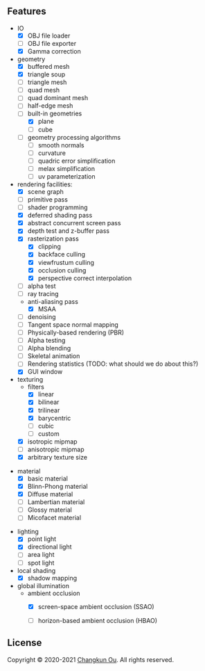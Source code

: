 ## Features

- IO
  + [x] OBJ file loader
  + [ ] OBJ file exporter
  + [x] Gamma correction
- geometry
  + [x] buffered mesh
  + [x] triangle soup
  + [ ] triangle mesh
  + [ ] quad mesh
  + [ ] quad dominant mesh
  + [ ] half-edge mesh
  + [ ] built-in geometries
    * [x] plane
    * [ ] cube
  + [ ] geometry processing algorithms
    * [ ] smooth normals
    * [ ] curvature
    * [ ] quadric error simplification
    * [ ] melax simplification
    * [ ] uv parameterization
- rendering facilities:
  + [x] scene graph
  + [ ] primitive pass
  + [ ] shader programming
  + [x] deferred shading pass
  + [x] abstract concurrent screen pass
  + [x] depth test and z-buffer pass
  + [x] rasterization pass
    * [x] clipping
    * [x] backface culling
    * [x] viewfrustum culling
    * [x] occlusion culling
    * [x] perspective correct interpolation
  + [ ] alpha test
  + [ ] ray tracing
  + anti-aliasing pass
    * [x] MSAA
  + [ ] denoising
  + [ ] Tangent space normal mapping
  + [ ] Physically-based rendering (PBR)
  + [ ] Alpha testing
  + [ ] Alpha blending
  + [ ] Skeletal animation
  + [ ] Rendering statistics (TODO: what should we do about this?)
  + [x] GUI window
- texturing
  + filters
    + [x] linear
    + [x] bilinear
    + [x] trilinear
    + [x] barycentric
    + [ ] cubic
    + [ ] custom
  + [x] isotropic mipmap
  + [ ] anisotropic mipmap
  + [x] arbitrary texture size
+ material
  + [x] basic material
  + [x] Blinn-Phong material
  + [x] Diffuse material
  + [ ] Lambertian material
  + [ ] Glossy material
  + [ ] Micofacet material
- lighting
  + [x] point light
  + [x] directional light
  + [ ] area light
  + [ ] spot light
- local shading
  + [x] shadow mapping
- global illumination
  + ambient occlusion
    + [x] screen-space ambient occlusion (SSAO)
    + [ ] horizon-based ambient occlusion (HBAO)


## License

Copyright &copy; 2020-2021 [Changkun Ou](https://changkun.de). All rights reserved.
